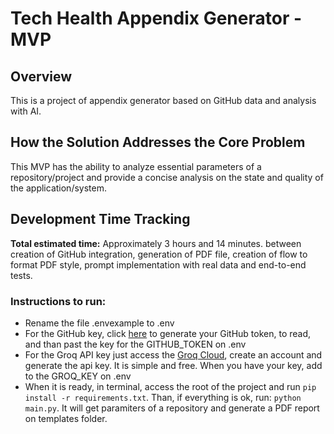 # Tech Health Appendix Generator - MVP

## Overview
This is a project of appendix generator based on GitHub data and analysis with AI.


## How the Solution Addresses the Core Problem
This MVP has the ability to analyze essential parameters of a repository/project and provide a concise analysis on the state and quality of the application/system.

## Development Time Tracking


**Total estimated time:** Approximately 3 hours and 14 minutes. between creation of GitHub integration, generation of PDF file, creation of flow to format PDF style, prompt implementation with real data and end-to-end tests.

### Instructions to run:

- Rename the file .envexample to .env
- For the GitHub key, click [here](https://github.com/settings/tokens) to generate your GitHub token, to read, and than past the key for the GITHUB_TOKEN on .env
- For the Groq API key just access the [Groq Cloud](https://console.groq.com/keys), create an account and generate the api key. It is simple and free. When you have your key, add to the GROQ_KEY on .env
- When it is ready, in terminal, access the root of the project and run `pip install -r requirements.txt`. Than, if everything is ok, run: `python main.py`. It will get paramiters of a repository and generate a PDF report on templates folder.



